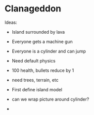 Clanageddon
===========

Ideas:
- Island surrounded by lava
- Everyone gets a machine gun
- Everyone is a cylinder and can jump
- Need default physics
- 100 health, bullets reduce by 1
- need trees, terrain, etc


- First define island model
- can we wrap picture around cylinder?
- 
